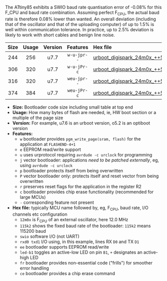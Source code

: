 The ATtiny85 exhibits a SWIO baud rate quantisation error of -0.08% for this F_CPU and baud rate combination. Assuming perfect F<sub>CPU</sub>, the actual baud rate is therefore 0.08% lower than wanted. An overall deviation (including that of the oscillator and that of the uploading computer) of up to 1.5% is well within communication tolerance. In practice, up to 2.5% deviation is likely to work with short cables and benign line noise.

|Size|Usage|Version|Features|Hex file|
|:-:|:-:|:-:|:-:|:--|
|244|256|u7.7|`w-u-jpr--`|[urboot_digispark_24m0x_++57k6_swio_rxb4_txb3_led+b1.hex](https://raw.githubusercontent.com/stefanrueger/urboot.hex/main/boards/digispark/external_oscillator/fcpu_24m0x/br_++57k6/urboot_digispark_24m0x_++57k6_swio_rxb4_txb3_led+b1.hex)|
|306|320|u7.7|`w-u-jPr-c`|[urboot_digispark_24m0x_++57k6_swio_rxb4_txb3_led+b1_fr_ce.hex](https://raw.githubusercontent.com/stefanrueger/urboot.hex/main/boards/digispark/external_oscillator/fcpu_24m0x/br_++57k6/urboot_digispark_24m0x_++57k6_swio_rxb4_txb3_led+b1_fr_ce.hex)|
|316|320|u7.7|`weu-jpr--`|[urboot_digispark_24m0x_++57k6_swio_rxb4_txb3_ee_led+b1.hex](https://raw.githubusercontent.com/stefanrueger/urboot.hex/main/boards/digispark/external_oscillator/fcpu_24m0x/br_++57k6/urboot_digispark_24m0x_++57k6_swio_rxb4_txb3_ee_led+b1.hex)|
|374|384|u7.7|`weu-jPr-c`|[urboot_digispark_24m0x_++57k6_swio_rxb4_txb3_ee_led+b1_fr_ce.hex](https://raw.githubusercontent.com/stefanrueger/urboot.hex/main/boards/digispark/external_oscillator/fcpu_24m0x/br_++57k6/urboot_digispark_24m0x_++57k6_swio_rxb4_txb3_ee_led+b1_fr_ce.hex)|

- **Size:** Bootloader code size including small table at top end
- **Usage:** How many bytes of flash are needed, ie, HW boot section or a multiple of the page size
- **Version:** For example, u7.6 is an urboot version, o5.2 is an optiboot version
- **Features:**
  + `w` bootloader provides `pgm_write_page(sram, flash)` for the application at `FLASHEND-4+1`
  + `e` EEPROM read/write support
  + `u` uses urprotocol requiring `avrdude -c urclock` for programming
  + `j` vector bootloader: applications *need to be patched externally*, eg, using `avrdude -c urclock`
  + `p` bootloader protects itself from being overwritten
  + `P` vector bootloader only: protects itself and reset vector from being overwritten
  + `r` preserves reset flags for the application in the register R2
  + `c` bootloader provides chip erase functionality (recommended for large MCUs)
  + `-` corresponding feature not present
- **Hex file:** typically MCU name followed by, eg, F<sub>CPU</sub>, baud rate, I/O channels etc configuration
  + `12m0x` is F<sub>CPU</sub> of an external oscillator, here 12.0 MHz
  + `115k2` shows the fixed baud rate of the bootloader: `115k2` means 115200 baud
  + `swio` software I/O (not UART)
  + `rxd0 txd1` I/O using, in this example, lines RX `D0` and TX `D1`
  + `ee` bootloader supports EEPROM read/write
  + `led-b1` toggles an active-low LED on pin `B1`, `+` designates an active-high LED
  + `fr` bootloader provides non-essential code ("frills") for smoother error handling
  + `ce` bootloader provides a chip erase command
